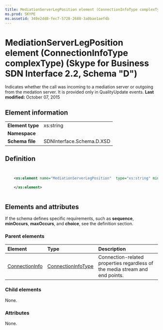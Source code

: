 ```yaml
---
title: MediationServerLegPosition element (ConnectionInfoType complexType) (Skype for Business SDN Interface 2.2, Schema "D")
ms.prod: SKYPE
ms.assetid: 340e2dd8-fec7-5728-2688-3a0bae1aef4b
---
```



# MediationServerLegPosition element (ConnectionInfoType complexType) (Skype for Business SDN Interface 2.2, Schema "D")
Indicates whether the call was incoming to a mediation server or outgoing from the medation server. It is provided only in QualityUpdate events. 
 **Last modified:** October 07, 2015
  
    
    


## Element information


|||
|:-----|:-----|
|**Element type**|xs:string |
|**Namespace**||
|**Schema file**|SDNInterface.Schema.D.XSD |
   

## Definition


```XML


    <xs:element name="MediationServerLegPosition"  type="xs:string" minOccurs="0">
    
    </xs:element>
  
```


## Elements and attributes

If the schema defines specific requirements, such as **sequence**, **minOccurs**, **maxOccurs**, and **choice**, see the definition section. 
  
    
    

### Parent elements



|**Element**|**Type**|**Description**|
|:-----|:-----|:-----|
| [ConnectionInfo](connectioninfo-element.md)| [ConnectionInfoType](connectioninfotype-complextype.md)|Connection-related properties regardless of the media stream and end points. |
   

### Child elements

None. 
  
    
    

### Attributes

None. 
  
    
    

